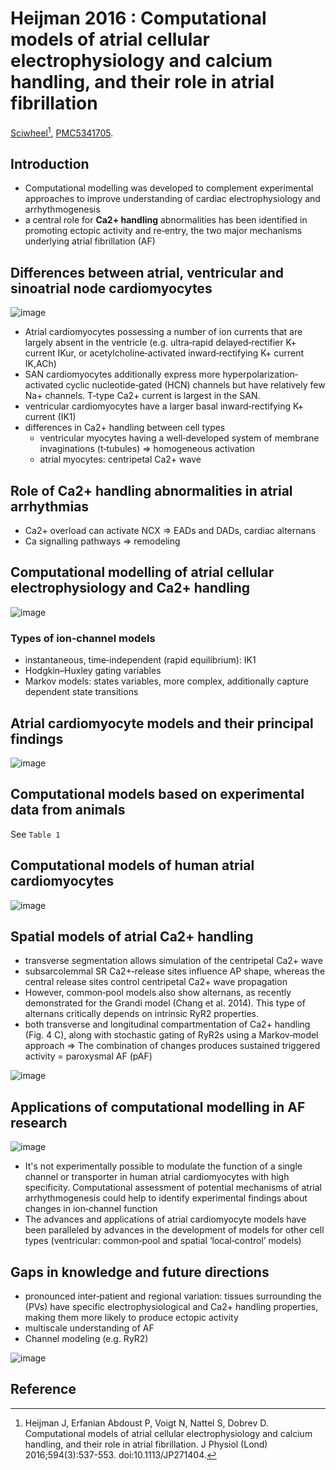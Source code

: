# Heijman 2016 : Computational models of atrial cellular electrophysiology and calcium handling, and their role in atrial fibrillation


[Sciwheel](https://sciwheel.com/work/#/items/4522998)[^Heijman2016], [PMC5341705](http://www.ncbi.nlm.nih.gov/pmc/articles/PMC5341705).

<!--more-->

## Introduction
* Computational modelling was developed to complement experimental approaches to improve understanding of cardiac electrophysiology and arrhythmogenesis
* a central role for **Ca2+ handling** abnormalities has been identified in promoting ectopic activity and re‐entry, the two major mechanisms underlying atrial fibrillation (AF)

## Differences between atrial, ventricular and sinoatrial node cardiomyocytes
![image](https://user-images.githubusercontent.com/40054455/125469140-ab06bbb6-3da7-4f45-9695-8d41911c44fc.png)
* Atrial cardiomyocytes possessing a number of ion currents that are largely absent in the ventricle (e.g. ultra‐rapid delayed‐rectifier K+ current IKur, or acetylcholine‐activated inward‐rectifying K+ current IK,ACh)
* SAN cardiomyocytes additionally express more hyperpolarization‐activated cyclic nucleotide‐gated (HCN) channels but have relatively few Na+ channels. T‐type Ca2+ current is largest in the SAN.
* ventricular cardiomyocytes have a larger basal inward‐rectifying K+ current (IK1)
* differences in Ca2+ handling between cell types
    * ventricular myocytes having a well‐developed system of membrane invaginations (t‐tubules) => homogeneous activation
    * atrial myocytes: centripetal Ca2+ wave
## Role of Ca2+ handling abnormalities in atrial arrhythmias
* Ca2+ overload can activate NCX => EADs and DADs, cardiac alternans
* Ca signalling pathways => remodeling
## Computational modelling of atrial cellular electrophysiology and Ca2+ handling
![image](https://user-images.githubusercontent.com/40054455/125469166-24b43314-abcd-4794-9fed-66c7f3248fb4.png)

### Types of ion‐channel models
* instantaneous, time‐independent (rapid equilibrium): IK1
* Hodgkin–Huxley gating variables
* Markov models: states variables, more complex, additionally capture dependent state transitions
## Atrial cardiomyocyte models and their principal findings
![image](https://user-images.githubusercontent.com/40054455/125469183-a65d52ff-2390-4293-a190-a780d86e4e44.png)

## Computational models based on experimental data from animals
See `Table 1`
## Computational models of human atrial cardiomyocytes
![image](https://user-images.githubusercontent.com/40054455/125469196-91dee0e4-71af-4036-a1a8-412c572f1dc7.png)

## Spatial models of atrial Ca2+ handling
* transverse segmentation allows simulation of the centripetal Ca2+ wave
* subsarcolemmal SR Ca2+‐release sites influence AP shape, whereas the central release sites control centripetal Ca2+ wave propagation
* However, common‐pool models also show alternans, as recently demonstrated for the Grandi model (Chang et al. 2014). This type of alternans critically depends on intrinsic RyR2 properties.
* both transverse and longitudinal compartmentation of Ca2+ handling (Fig. 4 C), along with stochastic gating of RyR2s using a Markov‐model approach => The combination of changes produces sustained triggered activity = paroxysmal AF (pAF)

![image](https://user-images.githubusercontent.com/40054455/125469337-96698aed-c1d3-41d7-89c3-4ee4236fb935.png)

## Applications of computational modelling in AF research
![image](https://user-images.githubusercontent.com/40054455/125469348-93fb663f-6495-4fcb-a271-275dfe1cc9ca.png)

* It's not experimentally possible to modulate the function of a single channel or transporter in human atrial cardiomyocytes with high specificity. Computational assessment of potential mechanisms of atrial arrhythmogenesis could help to identify experimental findings about changes in ion‐channel function
* The advances and applications of atrial cardiomyocyte models have been paralleled by advances in the development of models for other cell types (ventricular: common‐pool and spatial ‘local‐control’ models)
## Gaps in knowledge and future directions
* pronounced inter‐patient and regional variation: tissues surrounding the (PVs) have specific electrophysiological and Ca2+ handling properties, making them more likely to produce ectopic activity
* multiscale understanding of AF
* Channel modeling (e.g. RyR2)

![image](https://user-images.githubusercontent.com/40054455/125469419-8c6c77c8-ab33-49ac-8732-09bc12dc1765.png)

## Reference

[^Heijman2016]: Heijman J, Erfanian Abdoust P, Voigt N, Nattel S, Dobrev D. Computational models of atrial cellular electrophysiology and calcium handling, and their role in atrial fibrillation. J Physiol (Lond) 2016;594(3):537-553. doi:10.1113/JP271404.


